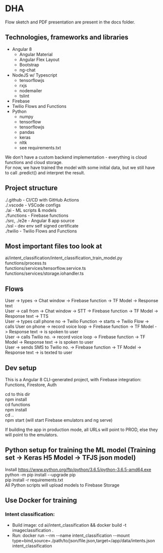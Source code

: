 # DHA

Flow sketch and PDF presentation are present in the docs folder.

## Technologies, frameworks and libraries

- Angular 8
  - Angular Material
  - Angular Flex Layout
  - Bootstrap
  - ng-chat
- NodeJS w/ Typescript
  - tensorflowjs
  - rxjs
  - nodemailer
  - tslint
- Firebase
- Twilio Flows and Functions
- Python
  - numpy
  - tensorflow
  - tensorflowjs
  - pandas
  - keras
  - nltk
  - see requirements.txt

We don't have a custom backend implementation - everything is cloud functions and cloud storage.  
For now, we have trained the model with some initial data, but we still have to call .predict() and interpret the result.

## Project structure

./.github - CI/CD with GitHub Actions  
./.vscode - VSCode configs  
./ai - ML scripts & models  
./functions - Firebase functions  
./src, ./e2e - Angular 8 app source  
./ssl - dev env self signed certificate  
./twilio - Twilio Flows and Functions

## Most important files too look at

ai/intent_classification/intent_classification_train_model.py  
functions/process.ts  
functions/services/tensorflow.service.ts  
functions/services/storage.iohandler.ts

## Flows

User -> types -> Chat window -> Firebase function -> TF Model -> Response text  
User -> call from -> Chat window -> STT -> Firebase function -> TF Model -> Response text -> TTS  
User -> types call phone no -> Twilio Function -> starts -> Twilio Flow -> calls User on phone -> record voice loop -> Firebase function -> TF Model -> Response text -> is spoken to user  
User -> calls Twilio no. -> record voice loop -> Firebase function -> TF Model -> Response text -> is spoken to user  
User -> sends SMS to Twilio no. -> Firebase function -> TF Model -> Response text -> is texted to user

## Dev setup

This is a Angular 8 CLI-generated project, with Firebase integration: Functions, Firestore, Auth

cd to this dir  
npm install  
cd functions  
npm install  
cd ..  
npm start (will start Firebase emulators and ng serve)

If building the app in production mode, all URLs will point to PROD, else they will point to the emulators.

## Python setup for training the ML model (Training set -> Keras H5 Model -> TFJS json model)

Install https://www.python.org/ftp/python/3.6.5/python-3.6.5-amd64.exe  
python -m pip install --upgrade pip  
pip install -r requirements.txt  
All Python scripts will upload models to Firebase Storage  

## Use Docker for training  
### Intent classification:  
* Build image: cd ai/intent_classification && docker build -t imageclassification .
* Run: docker run --rm --name intent_classification --mount type=bind,source=./path/to/json/file.json,target=/app/data/intents.json intent_classification
